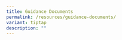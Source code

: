 ```yaml
---
title: Guidance Documents
permalink: /resources/guidance-documents/
variant: tiptap
description: ""
---
```

<p></p>